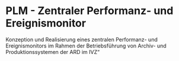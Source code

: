 # PLM - Zentraler Performanz- und Ereignismonitor
Konzeption und Realisierung eines zentralen Performanz- und Ereignismonitors im Rahmen der Betriebsführung von Archiv- und Produktionssystemen der ARD im IVZ“
